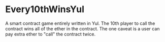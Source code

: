 # Every10thWinsYul
A smart contract game entirely written in Yul. The 10th player to call the contract wins all of the ether in the contract. The one caveat is a user can pay extra ether to "call" the contract twice.
